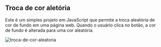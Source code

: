 ## Troca de cor aletória
Este é um simples projeto em JavaScript que permite a troca aleatória de cor de fundo em uma página web. Quando o usuário clica no botão, a cor de fundo é alterada para uma cor aleatória.

![troca-de-cor-aleatoria](https://github.com/carolmatosinhos/troca-de-cor-aleatoria/assets/82350877/33b13409-8884-4f51-a222-8b88ed94088f)
